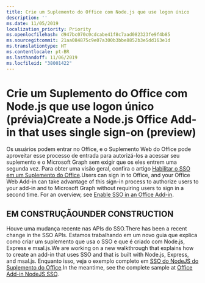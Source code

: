 ```yaml
---
title: Crie um Suplemento do Office com Node.js que use logon único
description: ''
ms.date: 11/05/2019
localization_priority: Priority
ms.openlocfilehash: d947bc070c0cdcabe41f8c7aad082323fe9f4b85
ms.sourcegitcommit: 21aa084875c9e07a300b3bbe8852b3e5dd163e1d
ms.translationtype: HT
ms.contentlocale: pt-BR
ms.lasthandoff: 11/06/2019
ms.locfileid: "38001422"
---
```

# <a name="create-a-nodejs-office-add-in-that-uses-single-sign-on-preview"></a><span data-ttu-id="ad951-102">Crie um Suplemento do Office com Node.js que use logon único (prévia)</span><span class="sxs-lookup"><span data-stu-id="ad951-102">Create a Node.js Office Add-in that uses single sign-on (preview)</span></span>

<span data-ttu-id="ad951-p101">Os usuários podem entrar no Office, e o Suplemento Web do Office pode aproveitar esse processo de entrada para autorizá-los a acessar seu suplemento e o Microsoft Graph sem exigir que os eles entrem uma segunda vez. Para obter uma visão geral, confira o artigo [Habilitar o SSO em um Suplemento do Office](sso-in-office-add-ins.md).</span><span class="sxs-lookup"><span data-stu-id="ad951-p101">Users can sign in to Office, and your Office Web Add-in can take advantage of this sign-in process to authorize users to your add-in and to Microsoft Graph without requiring users to sign in a second time. For an overview, see [Enable SSO in an Office Add-in](sso-in-office-add-ins.md).</span></span>

## <a name="under-construction"></a><span data-ttu-id="ad951-105">EM CONSTRUÇÃO</span><span class="sxs-lookup"><span data-stu-id="ad951-105">UNDER CONSTRUCTION</span></span>

<span data-ttu-id="ad951-106">Houve uma mudança recente nas APIs do SSO.</span><span class="sxs-lookup"><span data-stu-id="ad951-106">There has been a recent change in the SSO APIs.</span></span> <span data-ttu-id="ad951-107">Estamos trabalhando em um novo guia que explica como criar um suplemento que usa o SSO e que é criado com Node.js, Express e msal.js.</span><span class="sxs-lookup"><span data-stu-id="ad951-107">We are working on a new walkthrough that explains how to create an add-in that uses SSO and that is built with Node.js, Express, and msal.js.</span></span> <span data-ttu-id="ad951-108">Enquanto isso, veja o exemplo completo em [SSO do NodeJS do Suplemento do Office](https://github.com/officedev/office-add-in-nodejs-sso).</span><span class="sxs-lookup"><span data-stu-id="ad951-108">In the meantime, see the complete sample at [Office Add-in NodeJS SSO](https://github.com/officedev/office-add-in-nodejs-sso).</span></span>
